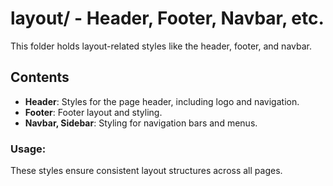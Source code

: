 
# layout/ - Header, Footer, Navbar, etc.

This folder holds layout-related styles like the header, footer, and navbar.

## Contents

- **Header**: Styles for the page header, including logo and navigation.
- **Footer**: Footer layout and styling.
- **Navbar, Sidebar**: Styling for navigation bars and menus.

### Usage:
These styles ensure consistent layout structures across all pages.
